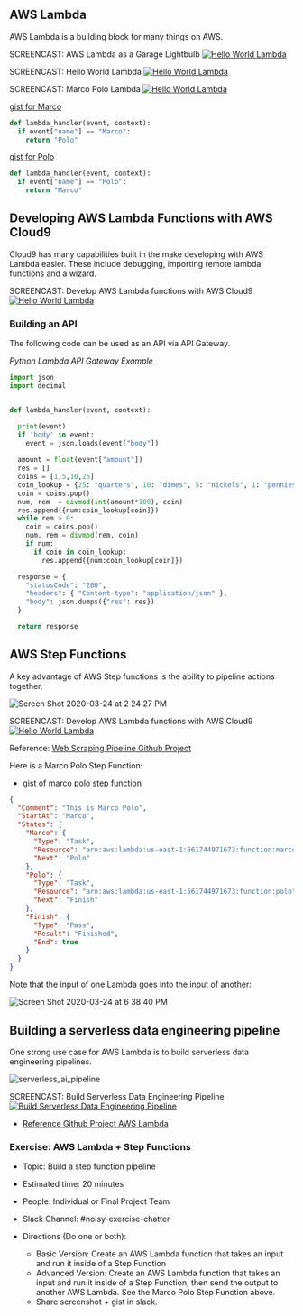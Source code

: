 ## AWS Lambda

AWS Lambda is a building block for many things on AWS.  

SCREENCAST:  AWS Lambda as a Garage Lightbulb
[![Hello World Lambda](https://img.youtube.com/vi/nNKYwxf96bk/0.jpg)](https://youtu.be/nNKYwxf96bk)


SCREENCAST:  Hello World Lambda
[![Hello World Lambda](https://img.youtube.com/vi/Z6DhCYv42P4/0.jpg)](https://youtu.be/Z6DhCYv42P4)


SCREENCAST:  Marco Polo Lambda
[![Hello World Lambda](https://img.youtube.com/vi/AlRUeNFuObk/0.jpg)](https://youtu.be/AlRUeNFuObk)

[gist for Marco](https://gist.github.com/noahgift/3b51e8d800ea601bb54d093c7114f02e)

```python
def lambda_handler(event, context):
  if event["name"] == "Marco":
    return "Polo"
```

[gist for Polo](https://gist.github.com/noahgift/f2f5f2bc56a3f39bf16de61dbc2988ec)

```python
def lambda_handler(event, context):
  if event["name"] == "Polo":
    return "Marco"
```

## Developing AWS Lambda Functions with AWS Cloud9

Cloud9 has many capabilities built in the make developing with AWS Lambda easier.  These include debugging, importing remote lambda functions and a wizard.

SCREENCAST:  Develop AWS Lambda functions with AWS Cloud9
[![Hello World Lambda](https://img.youtube.com/vi/QlIPPNxd7po/0.jpg)](https://youtu.be/QlIPPNxd7po)

### Building an API

The following code can be used as an API via API Gateway.

*Python Lambda API Gateway Example*

```python
import json
import decimal


def lambda_handler(event, context):

  print(event)
  if 'body' in event:
    event = json.loads(event["body"])
  
  amount = float(event["amount"])
  res = []
  coins = [1,5,10,25]
  coin_lookup = {25: "quarters", 10: "dimes", 5: "nickels", 1: "pennies"}
  coin = coins.pop()
  num, rem  = divmod(int(amount*100), coin)
  res.append({num:coin_lookup[coin]})
  while rem > 0:
    coin = coins.pop()
    num, rem = divmod(rem, coin)
    if num:
      if coin in coin_lookup:
        res.append({num:coin_lookup[coin]})

  response = {
    "statusCode": "200",
    "headers": { "Content-type": "application/json" },
    "body": json.dumps({"res": res})
  }

  return response
```


## AWS Step Functions

A key advantage of AWS Step functions is the ability to pipeline actions together.

![Screen Shot 2020-03-24 at 2 24 27 PM](https://user-images.githubusercontent.com/58792/77462944-30126a00-6ddb-11ea-8fbc-bdc2e19bab25.png)

SCREENCAST:  Develop AWS Lambda functions with AWS Cloud9
[![Hello World Lambda](https://img.youtube.com/vi/UFGwKXe9NtQ/0.jpg)](https://youtu.be/UFGwKXe9NtQ)

Reference:  [Web Scraping Pipeline Github Project](https://github.com/noahgift/web_scraping_python)


Here is a Marco Polo Step Function:

* [gist of marco polo step function](https://gist.github.com/noahgift/017a083fcd3f008567aca581e5fd29ea)

```json
{
  "Comment": "This is Marco Polo",
  "StartAt": "Marco",
  "States": {
    "Marco": {
      "Type": "Task",
      "Resource": "arn:aws:lambda:us-east-1:561744971673:function:marco20",
      "Next": "Polo"
    },
    "Polo": {
      "Type": "Task",
      "Resource": "arn:aws:lambda:us-east-1:561744971673:function:polo",
      "Next": "Finish"
    },
    "Finish": {
      "Type": "Pass",
      "Result": "Finished",
      "End": true
    }
  }
}
```
Note that the input of one Lambda goes into the input of another:

![Screen Shot 2020-03-24 at 6 38 40 PM](https://user-images.githubusercontent.com/58792/77483553-cf952400-6dfe-11ea-8659-4904214210ec.png)



## Building a serverless data engineering pipeline

One strong use case for AWS Lambda is to build serverless data engineering pipelines.

![serverless_ai_pipeline](https://user-images.githubusercontent.com/58792/55354483-bae7af80-547a-11e9-9909-a5621251065b.png)

SCREENCAST:  Build Serverless Data Engineering Pipeline
[![Build Serverless Data Engineering Pipeline](https://img.youtube.com/vi/zXxdbtamoa4/0.jpg)](https://youtu.be/zXxdbtamoa4)

* [Reference Github Project AWS Lambda](https://github.com/noahgift/awslambda)

### Exercise:  AWS Lambda + Step Functions

* Topic:  Build a step function pipeline
* Estimated time:  20 minutes
* People:  Individual or Final Project Team
* Slack Channel:  #noisy-exercise-chatter
* Directions (Do one or both):

    * Basic Version: Create an AWS Lambda function that takes an input and run it inside of a Step Function
    * Advanced Version: Create an AWS Lambda function that takes an input and run it inside of a Step Function, then send the output to another AWS Lambda.  See the Marco Polo Step Function above.
    * Share screenshot + gist in slack.